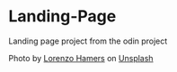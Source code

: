 # Landing-Page
Landing page project from the odin project

Photo by <a href="https://unsplash.com/@lorenzohamers?utm_source=unsplash&utm_medium=referral&utm_content=creditCopyText">Lorenzo Hamers</a> on <a href="https://unsplash.com/photos/a-silver-sports-car-parked-in-front-of-a-building-KixchQ2HLMk?utm_source=unsplash&utm_medium=referral&utm_content=creditCopyText">Unsplash</a>
  